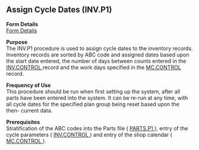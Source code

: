 ##  Assign Cycle Dates (INV.P1)

<PageHeader />

**Form Details**  
[ Form Details ](INV-P1-1/README.md)   

**Purpose**  
The INV.P1 procedure is used to assign cycle dates to the inventory records. Inventory records are sorted by ABC code and assigned dates based upon the start date entered, the number of days between counts entered in the [ INV.CONTROL ](../../INV-ENTRY/INV-CONTROL/README.md) record and the work days specified in the [ MC.CONTROL ](../../../MFG-OVERVIEW/MFG-ENTRY/MC-CONTROL/README.md) record. 

**Frequency of Use**  
This procedure should be run when first setting up the system, after all parts
have been entered into the system. It can be re-run at any time, with all
cycle dates for the specified plan group being reset based upon the then-
current data.

**Prerequisites**  
Stratification of the ABC codes into the Parts file ( [ PARTS.P1 ](../../../ENG-OVERVIEW/ENG-PROCESS/PARTS-P1/README.md) ), entry of the cycle parameters ( [ INV.CONTROL ](../../INV-ENTRY/INV-CONTROL/README.md) ) and entry of the shop calendar ( [ MC.CONTROL ](../../../MFG-OVERVIEW/MFG-ENTRY/MC-CONTROL/README.md) ). 

<badge text= "Version 8.10.57" vertical="middle" />

<PageFooter />